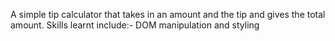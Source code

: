 A simple tip calculator that takes in an amount and the tip and gives the total amount. Skills learnt include:- DOM manipulation and styling
